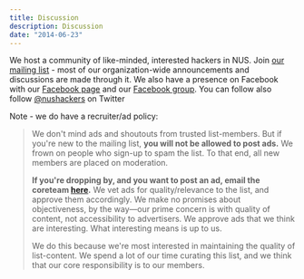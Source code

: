 ```yaml
---
title: Discussion
description: Discussion
date: "2014-06-23"
---
```


We host a community of like-minded, interested hackers in NUS. Join <a href="https://groups.google.com/forum/?fromgroups#!forum/nushackers">our mailing list</a> - most of our organization-wide announcements and discussions are made through it. We also have a presence on Facebook with our <a href='https://www.facebook.com/NUSHackers'>Facebook page</a> and our <a href='https://www.facebook.com/groups/465345730232669/'>Facebook group</a>. You can follow also follow <a href="https://twitter.com/nushackers">@nushackers</a> on Twitter

Note - we do have a recruiter/ad policy:

> We don't mind ads and shoutouts from trusted list-members. But if you're new to the mailing list, **you will not be allowed to post ads.** We frown on people who sign-up to spam the list. To that end, all new members are placed on moderation.
>
> **If you're dropping by, and you want to post an ad, email the coreteam <a href="/contact/">here</a>.** We vet ads for quality/relevance to the list, and approve them accordingly. We make no promises about objectiveness, by the way&mdash;our prime concern is with quality of content, not accessibility to advertisers. We approve ads that we think are interesting. What interesting means is up to us.
>
> We do this because we're most interested in maintaining the quality of list-content. We spend a lot of our time curating this list, and we think that our core responsibility is to our members.
